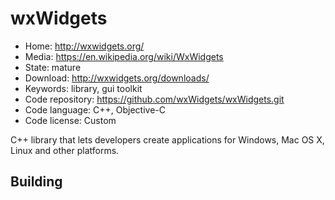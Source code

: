 # wxWidgets

- Home: http://wxwidgets.org/
- Media: https://en.wikipedia.org/wiki/WxWidgets
- State: mature
- Download: http://wxwidgets.org/downloads/
- Keywords: library, gui toolkit
- Code repository: https://github.com/wxWidgets/wxWidgets.git
- Code language: C++, Objective-C
- Code license: Custom

C++ library that lets developers create applications for Windows, Mac OS X, Linux and other platforms.

## Building
